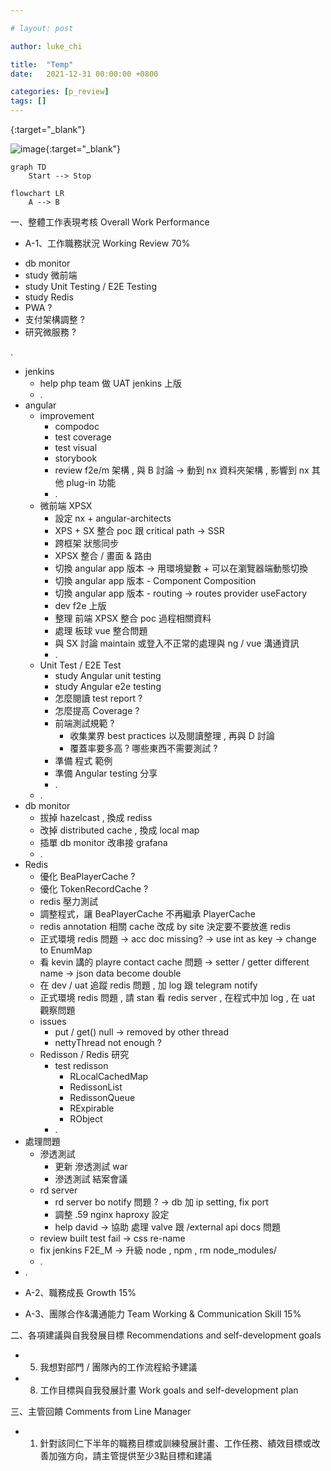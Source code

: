 ```yaml
---

# layout: post

author: luke_chi

title:  "Temp"
date:   2021-12-31 00:00:00 +0800

categories: [p_review]
tags: []
---
```


[](){:target="_blank"}

![image](){:target="_blank"}

```mermaid
graph TD
    Start --> Stop
```

```mermaid
flowchart LR
    A --> B
```


一、整體工作表現考核  Overall Work Performance

* A-1、工作職務狀況 Working Review 70%

- db monitor
- study 微前端
- study Unit Testing / E2E Testing
- study Redis
- PWA ?
- 支付架構調整 ?
- 研究微服務 ?

.

- jenkins
  - help php team 做 UAT jenkins 上版
  - .
- angular
  - improvement
    - compodoc
    - test coverage
    - test visual
    - storybook
    - review f2e/m 架構 , 與 B 討論 -> 動到 nx 資料夾架構 , 影響到 nx 其他 plug-in 功能
    - .
  - 微前端 XPSX
    - 設定 nx + angular-architects
    - XPS + SX 整合 poc 跟 critical path -> SSR
    - 跨框架 狀態同步
    - XPSX 整合 / 畫面 & 路由
    - 切換 angular app 版本 -> 用環境變數 + 可以在瀏覽器端動態切換
    - 切換 angular app 版本 - Component Composition
    - 切換 angular app 版本 - routing -> routes provider useFactory
    - dev f2e 上版
    - 整理 前端 XPSX 整合 poc 過程相關資料
    - 處理 板球 vue 整合問題
    - 與 SX 討論 maintain 或登入不正常的處理與 ng / vue 溝通資訊
    - .
  - Unit Test / E2E Test
    - study Angular unit testing
    - study Angular e2e testing
    - 怎麼閱讀 test report ?
    - 怎麼提高 Coverage ?
    - 前端測試規範 ?
      - 收集業界 best practices 以及閱讀整理 , 再與 D 討論
      - 覆蓋率要多高 ? 哪些東西不需要測試 ?
    - 準備 程式 範例
    - 準備 Angular testing 分享
    - .
  - .
- db monitor
  - 拔掉 hazelcast , 換成 rediss
  - 改掉 distributed cache , 換成 local map
  - 插單 db monitor 改串接 grafana
  - .
- Redis
  - 優化 BeaPlayerCache ?
  - 優化 TokenRecordCache ?
  - redis 壓力測試
  - 調整程式，讓 BeaPlayerCache 不再繼承 PlayerCache
  - redis annotation 相關 cache 改成 by site 決定要不要放進 redis
  - 正式環境 redis 問題 -> acc doc missing? -> use int as key -> change to EnumMap
  - 看 kevin 講的 playre contact cache 問題 -> setter / getter different name -> json data become double
  - 在 dev / uat 追蹤 redis 問題 , 加 log 跟 telegram notify
  - 正式環境 redis 問題 , 請 stan 看 redis server , 在程式中加 log , 在 uat 觀察問題
  - issues
    - put / get() null -> removed by other thread
    - nettyThread not enough ?
  - Redisson / Redis 研究
    - test redisson
      - RLocalCachedMap
      - RedissonList
      - RedissonQueue
      - RExpirable
      - RObject
    - .
- 處理問題
  - 滲透測試
    - 更新 滲透測試 war
    - 滲透測試 結案會議
  - rd server
    - rd server bo notify 問題 ? -> db 加 ip setting, fix port
    - 調整 .59 nginx haproxy 設定
    - help david -> 協助 處理 valve 跟 /external api docs 問題
  - review built test fail -> css re-name
  - fix jenkins F2E_M -> 升級 node , npm , rm node_modules/
  - .
- .


* A-2、職務成長 Growth 15%


* A-3、團隊合作&溝通能力 Team Working & Communication Skill 15%





二、各項建議與自我發展目標  Recommendations and self-development goals

* 5. 我想對部門 / 團隊內的工作流程給予建議


* 8. 工作目標與自我發展計畫 Work goals and self-development plan





三、主管回饋 Comments from Line Manager

* 1. 針對該同仁下半年的職務目標或訓練發展計畫、工作任務、績效目標或改善加強方向，請主管提供至少3點目標和建議




